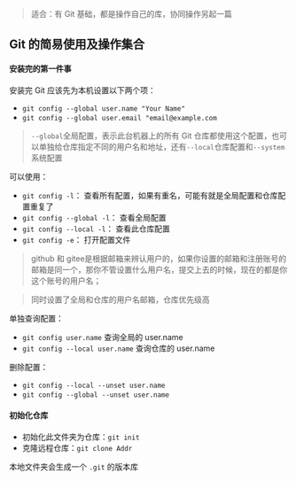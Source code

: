 > 适合：有 Git 基础，都是操作自己的库，协同操作另起一篇

## Git 的简易使用及操作集合

#### 安装完的第一件事

安装完 Git 应该先为本机设置以下两个项：

- `git config --global user.name "Your Name"`
- `git config --global user.email "email@example.com`

> `--global`全局配置，表示此台机器上的所有 Git 仓库都使用这个配置，也可以单独给仓库指定不同的用户名和地址，还有`--local`仓库配置和`--system`系统配置

可以使用：

- `git config -l`： 查看所有配置，如果有重名，可能有就是全局配置和仓库配置重复了
- `git config --global -l`： 查看全局配置
- `git config --local -l`： 查看此仓库配置
- `git config -e`： 打开配置文件

> github 和 gitee是根据邮箱来辨认用户的，如果你设置的邮箱和注册账号的邮箱是同一个，那你不管设置什么用户名，提交上去的时候，现在的都是你这个账号的用户名；

> 同时设置了全局和仓库的用户名邮箱，仓库优先级高

单独查询配置：

- `git config user.name` 查询全局的 user.name
- `git config --local user.name` 查询仓库的 user.name

删除配置：

- `git config --local --unset user.name`
- `git config --global --unset user.name`

#### 初始化仓库

- 初始化此文件夹为仓库：`git init`
- 克隆远程仓库：`git clone Addr`

本地文件夹会生成一个 `.git` 的版本库
